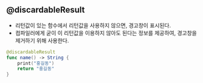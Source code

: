 ## @discardableResult

+ 리턴값이 있는 함수에서 리턴값을 사용하지 않으면, 경고창이 표시된다. 
+ 컴파일러에게 굳이 이 리턴값을 이용하지 않아도 된다는 정보를 제공하여, 경고창을 제거하기 위해 사용한다.
~~~swift
@discardableResult
func name() -> String {
    print("홍길동")
    return "홍길동"
}
~~~
